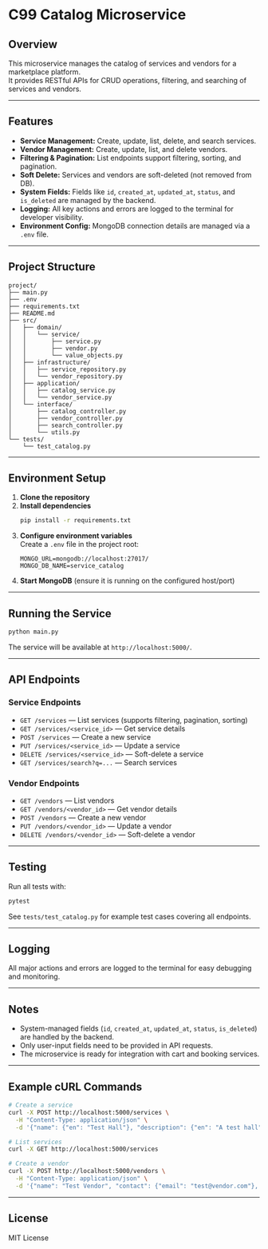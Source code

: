 # C99 Catalog Microservice

## Overview

This microservice manages the catalog of services and vendors for a marketplace platform.  
It provides RESTful APIs for CRUD operations, filtering, and searching of services and vendors.

---

## Features

- **Service Management:** Create, update, list, delete, and search services.
- **Vendor Management:** Create, update, list, and delete vendors.
- **Filtering & Pagination:** List endpoints support filtering, sorting, and pagination.
- **Soft Delete:** Services and vendors are soft-deleted (not removed from DB).
- **System Fields:** Fields like `id`, `created_at`, `updated_at`, `status`, and `is_deleted` are managed by the backend.
- **Logging:** All key actions and errors are logged to the terminal for developer visibility.
- **Environment Config:** MongoDB connection details are managed via a `.env` file.

---

## Project Structure

```
project/
├── main.py
├── .env
├── requirements.txt
├── README.md
├── src/
│   ├── domain/
│   │   └── service/
│   │       ├── service.py
│   │       ├── vendor.py
│   │       └── value_objects.py
│   ├── infrastructure/
│   │   ├── service_repository.py
│   │   └── vendor_repository.py
│   ├── application/
│   │   ├── catalog_service.py
│   │   └── vendor_service.py
│   └── interface/
│       ├── catalog_controller.py
│       ├── vendor_controller.py
│       ├── search_controller.py
│       └── utils.py
└── tests/
    └── test_catalog.py
```

---

## Environment Setup

1. **Clone the repository**
2. **Install dependencies**
   ```sh
   pip install -r requirements.txt
   ```
3. **Configure environment variables**  
   Create a `.env` file in the project root:
   ```
   MONGO_URL=mongodb://localhost:27017/
   MONGO_DB_NAME=service_catalog
   ```
4. **Start MongoDB** (ensure it is running on the configured host/port)

---

## Running the Service

```sh
python main.py
```

The service will be available at `http://localhost:5000/`.

---

## API Endpoints

### Service Endpoints

- `GET /services` — List services (supports filtering, pagination, sorting)
- `GET /services/<service_id>` — Get service details
- `POST /services` — Create a new service
- `PUT /services/<service_id>` — Update a service
- `DELETE /services/<service_id>` — Soft-delete a service
- `GET /services/search?q=...` — Search services

### Vendor Endpoints

- `GET /vendors` — List vendors
- `GET /vendors/<vendor_id>` — Get vendor details
- `POST /vendors` — Create a new vendor
- `PUT /vendors/<vendor_id>` — Update a vendor
- `DELETE /vendors/<vendor_id>` — Soft-delete a vendor

---

## Testing

Run all tests with:

```sh
pytest
```

See `tests/test_catalog.py` for example test cases covering all endpoints.

---

## Logging

All major actions and errors are logged to the terminal for easy debugging and monitoring.

---

## Notes

- System-managed fields (`id`, `created_at`, `updated_at`, `status`, `is_deleted`) are handled by the backend.
- Only user-input fields need to be provided in API requests.
- The microservice is ready for integration with cart and booking services.

---

## Example cURL Commands

```sh
# Create a service
curl -X POST http://localhost:5000/services \
  -H "Content-Type: application/json" \
  -d '{"name": {"en": "Test Hall"}, "description": {"en": "A test hall"}, "category": "venue", "vendor_id": "vendor1"}'

# List services
curl -X GET http://localhost:5000/services

# Create a vendor
curl -X POST http://localhost:5000/vendors \
  -H "Content-Type: application/json" \
  -d '{"name": "Test Vendor", "contact": {"email": "test@vendor.com"}, "rating": {"average": 5.0, "count": 1}}'
```

---

## License

MIT License